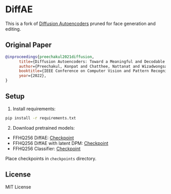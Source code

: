 
# DiffAE

This is a fork of [Diffusion Autoencoders](https://github.com/phizaz/diffae.git) pruned for face generation and editing.

## Original Paper
```bibtex
@inproceedings{preechakul2021diffusion,
      title={Diffusion Autoencoders: Toward a Meaningful and Decodable Representation}, 
      author={Preechakul, Konpat and Chatthee, Nattanat and Wizadwongsa, Suttisak and Suwajanakorn, Supasorn},
      booktitle={IEEE Conference on Computer Vision and Pattern Recognition (CVPR)}, 
      year={2022},
}
```

## Setup

1. Install requirements:
```bash
pip install -r requirements.txt
```

2. Download pretrained models:

- FFHQ256 DiffAE: [Checkpoint](https://drive.google.com/drive/folders/1-5zfxT6Gl-GjxM7z9ZO2AHlB70tfmF6V)
- FFHQ256 DiffAE with latent DPM: [Checkpoint](https://drive.google.com/drive/folders/1-H8WzKc65dEONN-DQ87TnXc23nTXDTYb)
- FFHQ256 Classifier: [Checkpoint](https://drive.google.com/drive/folders/117Wv7RZs_gumgrCOIhDEWgsNy6BRJorg)

Place checkpoints in `checkpoints` directory.

## License

MIT License
